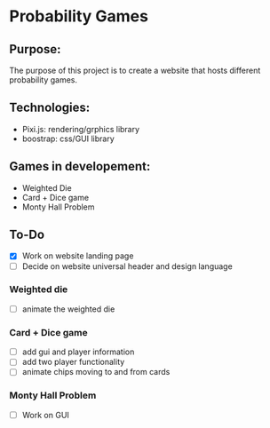 # Probability Games
## Purpose:
The purpose of this project is to create a website that hosts different probability games.

## Technologies:
- Pixi.js: rendering/grphics library
- boostrap: css/GUI library

## Games in developement:
- Weighted Die
- Card + Dice game
- Monty Hall Problem

## To-Do
- [x] Work on website landing page
- [ ] Decide on website universal header and design language

### Weighted die
- [ ] animate the weighted die

### Card + Dice game
- [ ] add gui and player information
- [ ] add two player functionality
- [ ] animate chips moving to and from cards

### Monty Hall Problem
- [ ] Work on GUI
